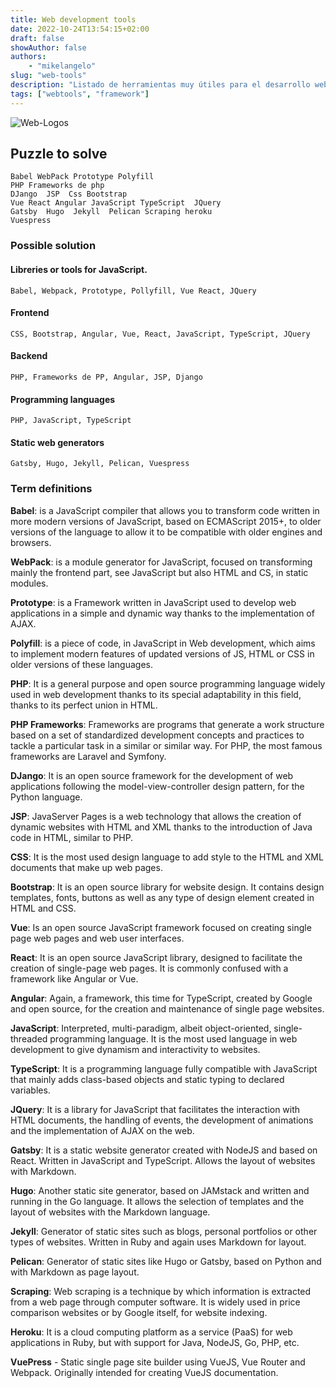 ```yaml
---
title: Web development tools
date: 2022-10-24T13:54:15+02:00
draft: false
showAuthor: false
authors: 
    - "mikelangelo"
slug: "web-tools"
description: "Listado de herramientas muy útiles para el desarrollo web."
tags: ["webtools", "framework"]
---
```


![Web-Logos](https://www.juanoa.com/static/9e933047f39e833315e48cddcc12bb2e/tecnologias-javascript.png.png)

## Puzzle to solve

    Babel WebPack Prototype Polyfill
    PHP Frameworks de php
    DJango  JSP  Css Bootstrap 
    Vue React Angular JavaScript TypeScript  JQuery
    Gatsby  Hugo  Jekyll  Pelican Scraping heroku 
    Vuespress 

### Possible solution

#### Libreries or tools for JavaScript.

    Babel, Webpack, Prototype, Pollyfill, Vue React, JQuery

#### Frontend

    CSS, Bootstrap, Angular, Vue, React, JavaScript, TypeScript, JQuery 

#### Backend

    PHP, Frameworks de PP, Angular, JSP, Django

#### Programming languages
    
    PHP, JavaScript, TypeScript

#### Static web generators

    Gatsby, Hugo, Jekyll, Pelican, Vuespress 


### Term definitions

**Babel**: is a JavaScript compiler that allows you to transform code written in more modern versions of JavaScript, based on ECMAScript 2015+, to older versions of the language to allow it to be compatible with older engines and browsers.

**WebPack**: is a module generator for JavaScript, focused on transforming mainly the frontend part, see JavaScript but also HTML and CS, in static modules.

**Prototype**: is a Framework written in JavaScript used to develop web applications in a simple and dynamic way thanks to the implementation of AJAX.

**Polyfill**: is a piece of code, in JavaScript in Web development, which aims to implement modern features of updated versions of JS, HTML or CSS in older versions of these languages.

**PHP**: It is a general purpose and open source programming language widely used in web development thanks to its special adaptability in this field, thanks to its perfect union in HTML.

**PHP Frameworks**: Frameworks are programs that generate a work structure based on a set of standardized development concepts and practices to tackle a particular task in a similar or similar way. For PHP, the most famous frameworks are Laravel and Symfony.

**DJango**: It is an open source framework for the development of web applications following the model-view-controller design pattern, for the Python language.

**JSP**: JavaServer Pages is a web technology that allows the creation of dynamic websites with HTML and XML thanks to the introduction of Java code in HTML, similar to PHP.

**CSS**: It is the most used design language to add style to the HTML and XML documents that make up web pages.

**Bootstrap**: It is an open source library for website design. It contains design templates, fonts, buttons as well as any type of design element created in HTML and CSS.

**Vue**: Is an open source JavaScript framework focused on creating single page web pages and web user interfaces.

**React**: It is an open source JavaScript library, designed to facilitate the creation of single-page web pages. It is commonly confused with a framework like Angular or Vue. 

**Angular**: Again, a framework, this time for TypeScript, created by Google and open source, for the creation and maintenance of single page websites.

**JavaScript**: Interpreted, multi-paradigm, albeit object-oriented, single-threaded programming language. It is the most used language in web development to give dynamism and interactivity to websites.

**TypeScript**: It is a programming language fully compatible with JavaScript that mainly adds class-based objects and static typing to declared variables.

**JQuery**: It is a library for JavaScript that facilitates the interaction with HTML documents, the handling of events, the development of animations and the implementation of AJAX on the web.

**Gatsby**: It is a static website generator created with NodeJS and based on React. Written in JavaScript and TypeScript. Allows the layout of websites with Markdown.

**Hugo**: Another static site generator, based on JAMstack and written and running in the Go language. It allows the selection of templates and the layout of websites with the Markdown language.

**Jekyll**: Generator of static sites such as blogs, personal portfolios or other types of websites. Written in Ruby and again uses Markdown for layout.

**Pelican**: Generator of static sites like Hugo or Gatsby, based on Python and with Markdown as page layout.

**Scraping**: Web scraping is a technique by which information is extracted from a web page through computer software. It is widely used in price comparison websites or by Google itself, for website indexing.

**Heroku**: It is a cloud computing platform as a service (PaaS) for web applications in Ruby, but with support for Java, NodeJS, Go, PHP, etc.

**VuePress** - Static single page site builder using VueJS, Vue Router and Webpack. Originally intended for creating VueJS documentation.
